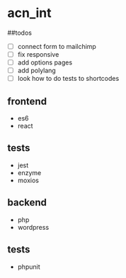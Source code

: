 # acn_int

##todos
- [ ] connect form to mailchimp 
- [ ] fix responsive
- [ ] add options pages
- [ ] add polylang
- [ ] look how to do tests to shortcodes

## frontend
- es6
- react

## tests
- jest
- enzyme
- moxios

## backend
- php
- wordpress

## tests
- phpunit